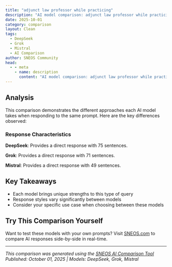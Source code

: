 ```yaml
---
title: "adjunct law professor while practicing"
description: "AI model comparison: adjunct law professor while practicing..."
date: 2025-10-01
category: comparison
layout: Clean
tags:
  - DeepSeek
  - Grok
  - Mistral
  - AI Comparison
author: SNEOS Community
head:
  - - meta
    - name: description
      content: "AI model comparison: adjunct law professor while practicing..."
---
```


<ChatComparison
  title="adjunct law professor while practicing"
  prompt="adjunct law professor while practicing"
  :responses='{"DeepSeek": "Of course. The role of an **adjunct law professor** while actively practicing law is a common and highly respected career path. It\u0027s often described as the best of both worlds, but it comes with its own set of challenges and rewards.\n\nHere\u2019s a comprehensive breakdown of what this dual role entails.\n\n### The \u0022Why\u0022: Motivations and Benefits\n\nPracticing attorneys take on adjunct roles for several compelling reasons:\n\n1. **Intellectual Fulfillment \u0026 Giving Back:** After years in practice, many lawyers want to share their hard-won knowledge with the next generation. Teaching forces you to re-engage with foundational principles and can rekindle your passion for the law.\n2. **Professional Prestige and Credibility:** Holding a faculty position, even as an adjunct, enhances your professional profile. It positions you as an expert in your field and can be a powerful marketing tool for your practice.\n3. **Networking:** You gain access to the law school\u0027s network\u2014other faculty, students (who are future lawyers), and alumni. This can lead to referrals, new clients, or even lateral career moves.\n4. **Staying Current:** Teaching a subject requires you to stay on top of the latest cases, statutes, and trends in your area of law, which directly benefits your practice.\n5. **Recruitment Pipeline:** For attorneys at firms, teaching is an excellent way to identify and recruit top talent. You get a semester-long \u0022interview\u0022 with your best students.\n6. **Supplementary Income:** While usually not a primary motivator (the pay is often a modest honorarium), it is a factor.\n\n### The \u0022What\u0022: Typical Roles and Courses\n\nAdjuncts are practitioners who teach, not full-time academics. Their value is their real-world experience.\n\n* **Core Skills Courses:** Legal Writing \u0026 Research, Trial Advocacy, Appellate Advocacy, Negotiation, and Client Counseling. These are the most common roles for adjuncts.\n* **Specialized Electives:** Courses in niche practice areas where the professor is a recognized expert (e.g., Securities Regulation, Intellectual Property Licensing, White-Collar Crime, Bankruptcy, Immigration Law).\n* **Clinical Supervision:** Supervising law students in a clinic, often run in partnership with the professor\u0027s firm or practice.\n* **Seminars:** Leading small, discussion-based seminars on cutting-edge legal topics.\n\n### The \u0022How\u0022: Juggling Practice and Teaching\n\nThis is the central challenge. Success requires meticulous organization and clear boundaries.\n\n* **Time Management is Everything:**\n * **Block Scheduling:** Dedicate specific, non-negotiable blocks of time for class preparation, grading, and student meetings. Treat it like a client meeting.\n * **Leverage Your Practice:** Your cases often provide perfect, timely examples for class, which saves prep time.\n * **Set Expectations:** Be upfront with your law partners, associates, and clients about your teaching commitments (e.g., \u0022I am unavailable on Tuesday afternoons for class.\u0022).\n* **Managing the Workload:**\n * **Start with One Course:** Don\u0027t overcommit. Begin with a single class to see how it fits with your practice.\n * **Choose the Right Course:** Teach what you know deeply. Your expertise will make preparation more efficient.\n * **Use Teaching Assistants:** If possible, a top student from a previous year can help with grading and administrative tasks.\n\n### The Challenges and Pitfalls\n\n* **Time Drain:** The initial time commitment is almost always underestimated. Creating a syllabus, preparing for 2-3 hours of class per week, and grading (especially for writing-based courses) can consume 10-20 hours per week.\n* **Conflicts of Interest:** You must be hyper-vigilant. You cannot discuss your active cases in class in a way that breaches client confidentiality. You must also avoid any situation where a student might be involved in a matter adverse to your client.\n* **Client \u0026 Firm Demands:** A litigation crisis, a big deal closing, or a demanding client can suddenly conflict with your class or grading deadlines. You need a backup plan.\n* **The \u0022Two Worlds\u0022 Problem:** Shifting mindsets from the practical, often rushed, problem-solving of a law firm to the theoretical, Socratic environment of a classroom can be mentally taxing.\n* **Compensation:** The pay is generally low relative to your billable hour rate. You are not doing it for the money.\n\n### How to Become an Adjunct Professor\n\n1. **Establish Your Practice:** You need a solid reputation and several years of substantive experience in a teachable area.\n2. **Develop a Connection:**\n * **Guest Lecture:** Offer to give a guest lecture at your alma mater or a local law school.\n * **Network with Faculty:** Get to know the dean, the associate dean for academic affairs, or the director of a relevant program (e.g., the Center for Intellectual Property).\n * **Supervise Externs:** Hire law students as externs or clerks from the school.\n3. **The Proposal:** Propose a course that fills a gap in the curriculum and aligns with your expertise. Draft a detailed syllabus to demonstrate you are serious and prepared.\n4. **Formal Application:** Apply through the law school\u0027s official channels when an opening arises or your proposal is accepted.\n\n### Is It Right for You?\n\nAsk yourself:\n\n* **Do I enjoy mentoring and teaching?** (This is different from knowing the law.)\n* **Is my practice stable enough to accommodate a significant, recurring time commitment?**\n* **Can I be highly disciplined with my time?**\n* **Am I passionate about my area of law and eager to explore its theoretical underpinnings?**\n\n**In summary, being an adjunct law professor while practicing is a deeply rewarding endeavor that enriches both your career and your personal intellectual life. It\u0027s a way to shape the future of the profession while staying grounded in its present-day realities. However, it is a serious commitment that should not be undertaken lightly.**", "Grok": "Balancing a role as an adjunct law professor while maintaining a legal practice can be both rewarding and challenging. Adjunct professors typically teach part-time at a law school while continuing their primary career outside of academia, often as practicing attorneys. If you\u0027re considering or already managing this dual role, here are some insights, tips, and considerations:\n\n### **Why Do It?**\n1. **Teaching as a Passion or Legacy**: Many practicing lawyers enjoy sharing their expertise with the next generation of lawyers. Teaching offers a chance to give back to the legal community and help shape future professionals.\n2. **Networking Opportunities**: Teaching can expand your professional network through connections with students, faculty, and alumni.\n3. **Personal Growth**: Preparing lectures, engaging in classroom discussions, and answering student questions can deepen your own understanding of the law and keep you sharp.\n4. **Additional Income or Prestige**: While adjunct positions are often not highly compensated compared to full-time faculty roles, they can provide supplementary income and add credibility to your professional profile.\n\n### **Challenges of Balancing Both Roles**\n1. **Time Management**: Practicing law often involves unpredictable hours, especially if you\u0027re handling litigation or urgent client matters. Teaching requires preparation, grading, and availability for students, which can strain your schedule.\n2. **Conflict of Interest**: You must ensure that your teaching role does not conflict with client obligations or create ethical dilemmas (e.g., discussing cases or clients in a way that breaches confidentiality).\n3. **Energy and Burnout**: Juggling court appearances, client meetings, and teaching can be exhausting, especially if you\u0027re also managing administrative tasks or scholarly writing.\n4. **Limited Institutional Support**: As an adjunct, you may not have access to the same resources, benefits, or job security as full-time faculty, which can add stress.\n\n### **Tips for Success**\n1. **Choose a Compatible Course**: Teach a subject that aligns with your area of practice. This minimizes additional research and preparation time since you\u2019re already familiar with the material. For example, if you\u2019re a tax attorney, teach a course on tax law.\n2. **Set Clear Boundaries**: Establish specific times for teaching-related tasks (e.g., office hours, grading) and practice-related work. Communicate your availability to students and clients to manage expectations.\n3. **Leverage Real-World Experience**: Use your active practice to enrich your teaching. Share practical insights, case studies (without breaching confidentiality), and real-world applications of legal theory to make your classes more engaging.\n4. **Negotiate a Manageable Schedule**: When accepting an adjunct position, discuss the teaching schedule with the law school. Opt for evening or weekend classes if your practice demands daytime availability.\n5. **Stay Organized**: Use tools like calendars, task management apps, or legal practice management software to track deadlines for both roles.\n6. **Seek Support**: Delegate administrative tasks in your practice if possible, and use teaching assistants or graders (if available) to help with course workload.\n7. **Maintain Ethical Standards**: Be mindful of ABA Model Rules of Professional Conduct, especially regarding confidentiality (Rule 1.6) and conflicts of interest (Rules 1.7-1.9). Avoid discussing active cases or identifiable client details in class.\n\n### **Practical Considerations**\n- **Compensation**: Adjunct pay varies widely by institution, often ranging from $2,000 to $10,000 per course, depending on the school and location. Weigh this against the time commitment to ensure it\u2019s financially viable.\n- **Time Commitment**: A typical course might require 3-6 hours per week of in-class time, plus additional hours for preparation, grading, and student interaction. Factor this into your practice schedule.\n- **Career Impact**: Teaching can enhance your reputation as an expert in your field, potentially attracting clients. However, it could also limit time for business development or billable hours.\n\n### **Getting Started as an Adjunct**\n1. **Qualifications**: Most law schools require a JD and significant professional experience in the field you wish to teach. Some may prefer or require publications, prior teaching experience, or advanced degrees (like an LLM or SJD).\n2. **Finding Opportunities**: Reach out to local law schools, check job boards like the Association of American Law Schools (AALS) Faculty Appointments Register, or network with academic contacts. Many adjunct positions are filled through personal connections.\n3. **Application Process**: Submit a CV, cover letter, and possibly a teaching statement or syllabus proposal. Highlight your practical experience and how it translates to the classroom.\n\n### **Long-Term Perspective**\nBalancing both roles can be a stepping stone to a full-time academic career if desired. Some adjuncts eventually transition to tenure-track positions by building a teaching portfolio, publishing legal scholarship, and networking within academia. Alternatively, it can remain a fulfilling side role alongside your practice.\n\nIf you have a specific question about this balance (e.g., \u201CHow do I handle grading during a big case?\u201D or \u201CWhat courses are easiest to teach as a practitioner?\u201D), feel free to ask!", "Mistral": "Balancing the roles of an adjunct law professor and a practicing attorney can be both challenging and rewarding. Here are some tips to help you manage both responsibilities effectively:\n\n### Time Management\n1. **Prioritize Tasks**: Create a schedule that clearly delineates time for teaching, preparing for classes, and handling your legal practice.\n2. **Set Boundaries**: Ensure that your clients and students understand your availability and set clear boundaries to avoid overlap.\n3. **Use Technology**: Utilize tools like calendars, task management apps, and project management software to stay organized.\n\n### Teaching Preparation\n1. **Plan Ahead**: Prepare your course materials well in advance. This includes lecture notes, assignments, and exams.\n2. **Stay Updated**: Keep up with the latest developments in your field of law to ensure your teaching is current and relevant.\n3. **Engage Students**: Use interactive teaching methods to keep students engaged and to make the most of your limited classroom time.\n\n### Legal Practice\n1. **Delegate**: If possible, delegate some of your legal work to associates or paralegals to free up time for teaching.\n2. **Efficient Case Management**: Use case management software to streamline your legal work and keep track of deadlines and client communications.\n3. **Networking**: Maintain your professional network to stay informed about industry trends and potential opportunities.\n\n### Balancing Act\n1. **Flexibility**: Be prepared to adjust your schedule as needed. Both teaching and legal practice can have unpredictable demands.\n2. **Self-Care**: Ensure you take care of your physical and mental health. Balancing two demanding roles can be stressful, so make time for relaxation and self-care.\n3. **Communication**: Maintain open lines of communication with your law firm, clients, and students to manage expectations and avoid conflicts.\n\n### Professional Development\n1. **Continuing Education**: Stay committed to your own professional development. Attend workshops, seminars, and conferences related to both teaching and legal practice.\n2. **Feedback**: Seek feedback from students and colleagues to improve your teaching methods and legal skills.\n\n### Ethical Considerations\n1. **Confidentiality**: Ensure that you maintain client confidentiality and do not discuss specific cases or clients in your teaching.\n2. **Conflict of Interest**: Be mindful of potential conflicts of interest between your teaching and legal practice. Avoid situations where your roles might overlap inappropriately.\n\n### Financial Management\n1. **Budgeting**: Manage your finances carefully, as adjunct teaching positions often come with lower pay compared to full-time positions.\n2. **Income Streams**: Consider diversifying your income streams, such as writing legal articles, consulting, or taking on additional teaching roles.\n\n### Long-Term Goals\n1. **Career Path**: Reflect on your long-term career goals. Decide whether you want to eventually transition to full-time teaching or continue balancing both roles.\n2. **Professional Growth**: Look for opportunities to grow professionally in both areas, such as publishing research, taking on leadership roles in legal organizations, or pursuing advanced degrees.\n\nBalancing an adjunct law professor role with a legal practice requires careful planning, effective time management, and a commitment to both roles. With the right strategies, you can excel in both areas and make a significant impact in the legal and academic communities."}' 
  published-date="22:50"
/>

## Analysis

This comparison demonstrates the different approaches each AI model takes when responding to the same prompt. Here are the key differences observed:

### Response Characteristics

**DeepSeek**: Provides a direct response with 75 sentences. 

**Grok**: Provides a direct response with 71 sentences. 

**Mistral**: Provides a direct response with 49 sentences. 

## Key Takeaways

- Each model brings unique strengths to this type of query
- Response styles vary significantly between models
- Consider your specific use case when choosing between these models

## Try This Comparison Yourself

Want to test these models with your own prompts? Visit [SNEOS.com](https://sneos.com) to compare AI responses side-by-side in real-time.

---

*This comparison was generated using the [SNEOS AI Comparison Tool](https://sneos.com)*
*Published: October 01, 2025 | Models: DeepSeek, Grok, Mistral*
